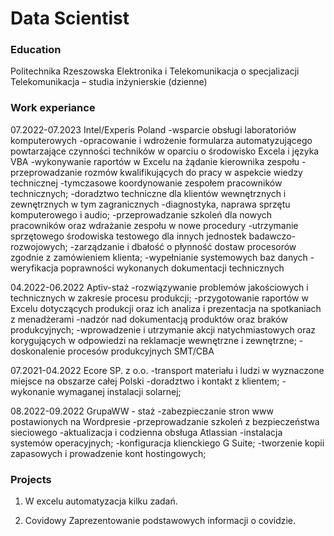 # Data Scientist 

### Education
Politechnika Rzeszowska
 Elektronika i Telekomunikacja o specjalizacji Telekomunikacja – studia inżynierskie (dzienne)

 ### Work experiance
 07.2022-07.2023  Intel/Experis Poland
 -wsparcie obsługi laboratoriów komputerowych
 -opracowanie i wdrożenie formularza automatyzującego powtarzające czynności techników w oparciu 
o środowisko Excela i języka VBA
-wykonywanie raportów w Excelu na żądanie kierownika zespołu
-przeprowadzanie rozmów kwalifikujących do pracy w aspekcie wiedzy technicznej
-tymczasowe koordynowanie zespołem pracowników technicznych;
-doradztwo techniczne dla klientów wewnętrznych i zewnętrznych w tym zagranicznych
-diagnostyka, naprawa sprzętu komputerowego i audio;
-przeprowadzanie szkoleń dla nowych pracowników oraz wdrażanie zespołu w nowe procedury
-utrzymanie sprzętowego środowiska testowego dla innych jednostek badawczo-rozwojowych;
-zarządzanie i dbałość o płynność dostaw procesorów zgodnie z zamówieniem klienta;
-wypełnianie systemowych baz danych
-weryfikacja poprawności wykonanych dokumentacji technicznych

04.2022-06.2022 Aptiv-staż
-rozwiązywanie problemów jakościowych i technicznych w zakresie procesu produkcji;
-przygotowanie raportów w Excelu dotyczących produkcji oraz ich analiza i prezentacja na spotkaniach 
z menadżerami
-nadzór nad dokumentacją produktów oraz braków produkcyjnych;
-wprowadzenie i utrzymanie akcji natychmiastowych oraz korygujących w odpowiedzi na reklamacje 
wewnętrzne i zewnętrzne;
-doskonalenie procesów produkcyjnych SMT/CBA

07.2021-04.2022 Ecore SP. z o.o.
-transport materiału i  ludzi w wyznaczone miejsce na obszarze całej Polski
-doradztwo i kontakt z klientem;
-wykonanie wymaganej instalacji solarnej;

08.2022-09.2022 GrupaWW - staż
-zabezpieczanie stron www postawionych na Wordpresie
-przeprowadzanie szkoleń z bezpieczeństwa sieciowego
-aktualizacja i codzienna obsługa Atlassian
-instalacja systemów operacyjnych;
-konfiguracja klienckiego G Suite;
-tworzenie kopii zapasowych i prowadzenie kont hostingowych;

### Projects
1. W excelu
   automatyzacja kilku zadań.

2. Covidowy
   Zaprezentowanie podstawowych informacji o covidzie. 
